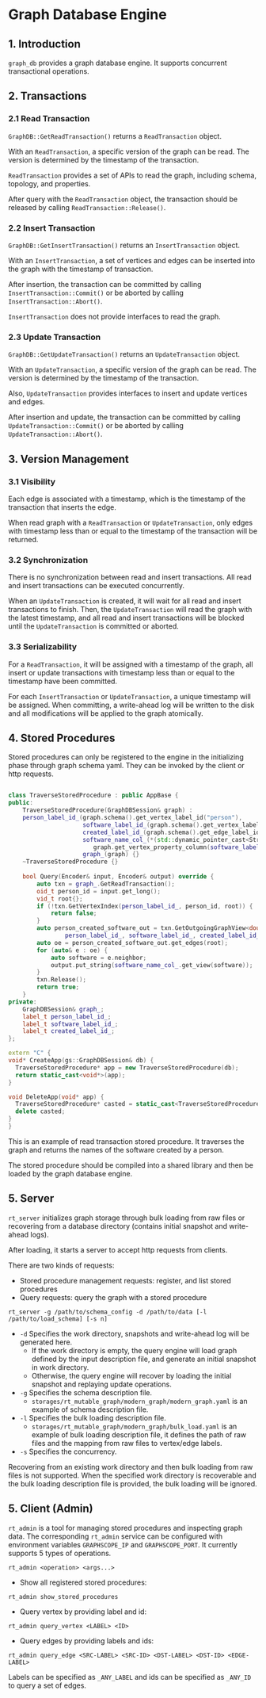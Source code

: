 # Graph Database Engine

## 1. Introduction

`graph_db` provides a graph database engine. It supports concurrent transactional operations.

## 2. Transactions

### 2.1 Read Transaction

`GraphDB::GetReadTransaction()` returns a `ReadTransaction` object.

With an `ReadTransaction`, a specific version of the graph can be read. The version is determined by the timestamp of the transaction.

`ReadTransaction` provides a set of APIs to read the graph, including schema, topology, and properties.

After query with the `ReadTransaction` object, the transaction should be released by calling `ReadTransaction::Release()`.

### 2.2 Insert Transaction

`GraphDB::GetInsertTransaction()` returns an `InsertTransaction` object.

With an `InsertTransaction`, a set of vertices and edges can be inserted into the graph with the timestamp of transaction.

After insertion, the transaction can be committed by calling `InsertTransaction::Commit()` or be aborted by calling `InsertTransaction::Abort()`.

`InsertTransaction` does not provide interfaces to read the graph.

### 2.3 Update Transaction

`GraphDB::GetUpdateTransaction()` returns an `UpdateTransaction` object.

With an `UpdateTransaction`, a specific version of the graph can be read. The version is determined by the timestamp of the transaction.

Also, `UpdateTransaction` provides interfaces to insert and update vertices and edges.

After insertion and update, the transaction can be committed by calling `UpdateTransaction::Commit()` or be aborted by calling `UpdateTransaction::Abort()`.

## 3. Version Management

### 3.1 Visibility

Each edge is associated with a timestamp, which is the timestamp of the transaction that inserts the edge.

When read graph with a `ReadTransaction` or `UpdateTransaction`, only edges with timestamp less than or equal to the timestamp of the transaction will be returned.

### 3.2 Synchronization

There is no synchronization between read and insert transactions. All read and insert transactions can be executed concurrently.

When an `UpdateTransaction` is created, it will wait for all read and insert transactions to finish. Then, the `UpdateTransaction` will read the graph with the latest timestamp, and all read and insert transactions will be blocked until the `UpdateTransaction` is committed or aborted.

### 3.3 Serializability

For a `ReadTransaction`, it will be assigned with a timestamp of the graph, all insert or update transactions with timestamp less than or equal to the timestamp have been committed.

For each `InsertTransaction` or `UpdateTransaction`, a unique timestamp will be assigned. When committing, a write-ahead log will be written to the disk and all modifications will be applied to the graph atomically.

## 4. Stored Procedures

Stored procedures can only be registered to the engine in the initializing phase through graph schema yaml. They can be invoked by the client or http requests.

```cpp

class TraverseStoredProcedure : public AppBase {
public:
    TraverseStoredProcedure(GraphDBSession& graph) :
    person_label_id_(graph.schema().get_vertex_label_id("person"),
                     software_label_id_(graph.schema().get_vertex_label_id("software")),
                     created_label_id_(graph.schema().get_edge_label_id("created")),
                     software_name_col_(*(std::dynamic_pointer_cast<StringColumn>(
                        graph.get_vertex_property_column(software_label_id_, "name")))),
                     graph_(graph) {}
    ~TraverseStoredProcedure {}
    
    bool Query(Encoder& input, Encoder& output) override {
        auto txn = graph_.GetReadTransaction();
        oid_t person_id = input.get_long();
        vid_t root{};
        if (!txn.GetVertexIndex(person_label_id_, person_id, root)) {
            return false;
        }
        auto person_created_software_out = txn.GetOutgoingGraphView<double>(
                person_label_id_, software_label_id_, created_label_id_);
        auto oe = person_created_software_out.get_edges(root);
        for (auto& e : oe) {
            auto software = e.neighbor;
            output.put_string(software_name_col_.get_view(software));
        }
        txn.Release();
        return true;
    }
private:
    GraphDBSession& graph_;
    label_t person_label_id_;
    label_t software_label_id_;
    label_t created_label_id_;
};

extern "C" {
void* CreateApp(gs::GraphDBSession& db) {
  TraverseStoredProcedure* app = new TraverseStoredProcedure(db);
  return static_cast<void*>(app);
}

void DeleteApp(void* app) {
  TraverseStoredProcedure* casted = static_cast<TraverseStoredProcedure*>(app);
  delete casted;
}
}
```

This is an example of read transaction stored procedure. It traverses the graph and returns the names of the software created by a person.

The stored procedure should be compiled into a shared library and then be loaded by the graph database engine.

## 5. Server

`rt_server` initializes graph storage through bulk loading from raw files or recovering from a database directory (contains initial snapshot and write-ahead logs).

After loading, it starts a server to accept http requests from clients.

There are two kinds of requests:

- Stored procedure management requests: register, and list stored procedures
- Query requests: query the graph with a stored procedure

```
rt_server -g /path/to/schema_config -d /path/to/data [-l /path/to/load_schema] [-s n]
```

- `-d` Specifies the work directory, snapshots and write-ahead log will be generated here.
    - If the work directory is empty, the query engine will load graph defined by the input description file, and generate an initial snapshot in work directory.
    - Otherwise, the query engine will recover by loading the initial snapshot and replaying update operations.
- `-g` Specifies the schema description file.
    - `storages/rt_mutable_graph/modern_graph/modern_graph.yaml` is an example of schema description file.
- `-l` Specifies the bulk loading description file.
    - `storages/rt_mutable_graph/modern_graph/bulk_load.yaml` is an example of bulk loading description file, it defines the path of raw files and the mapping from raw files to vertex/edge labels.
- `-s` Specifies the concurrency.

Recovering from an existing work directory and then bulk loading from raw files is not supported. When the specified work directory is recoverable and the bulk loading description file is provided, the bulk loading will be ignored.

## 5. Client (Admin)

`rt_admin` is a tool for managing stored procedures and inspecting graph data. The corresponding `rt_admin` service can be configured with environment variables `GRAPHSCOPE_IP` and `GRAPHSCOPE_PORT`. It currently supports 5 types of operations.

```
rt_admin <operation> <args...>
```

- Show all registered stored procedures:

```
rt_admin show_stored_procedures
```

- Query vertex by providing label and id:

```
rt_admin query_vertex <LABEL> <ID>
```

- Query edges by providing labels and ids:

```
rt_admin query_edge <SRC-LABEL> <SRC-ID> <DST-LABEL> <DST-ID> <EDGE-LABEL>
```

Labels can be specified as `_ANY_LABEL` and ids can be specified as `_ANY_ID` to query a set of edges.





